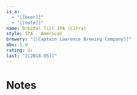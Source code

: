```yaml
---
is_a:
  - "[[beer]]"
  - "[[note]]"
name: Orbital Tilt IPA (Citra)
style: IPA - American
brewery: "[[Captain Lawrence Brewing Company]]"
abv: 5.9
rating: 👍
last: "[[2018-05]]"
---
```

# Notes


